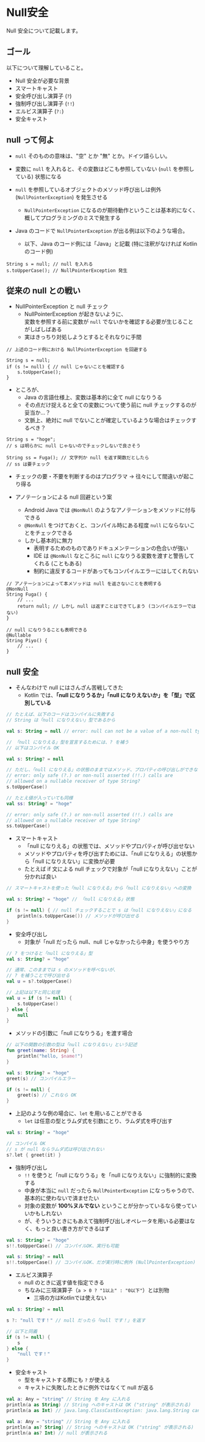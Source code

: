 # Null安全

Null 安全について記載します。

## ゴール

以下について理解していること。

* Null 安全が必要な背景
* スマートキャスト
* 安全呼び出し演算子 (`?`)
* 強制呼び出し演算子 (`!!`)
* エルビス演算子 (`?:`)
* 安全キャスト

## null って何よ

* `null` そのものの意味は、"空" とか "無" とか。ドイツ語らしい。
* 変数に `null` を入れると、その変数はどこも参照していない (`null` を参照している) 状態になる
* `null` を参照しているオブジェクトのメソッド呼び出しは例外 (`NullPointerException`) を発生させる
  * `NullPointerException` になるのが期待動作ということは基本的になく、概してプログラミングのミスで発生する

* Java のコードで `NullPointerException` が出る例は以下のような場合。
  * 以下、Java のコード例には「Java」と記載 (特に注釈がなければ Kotlin のコード例)

```java: Java
String s = null; // null を入れる
s.toUpperCase(); // NullPointerException 発生
```

## 従来の null との戦い

* NullPointerException と null チェック
  * NullPointerException が起きないように、  
  変数を参照する前に変数が `null` でないかを確認する必要が生じることがしばしばある
  * 実はきっちり対処しようとするとそれなりに手間

```java: Java
// 上述のコード例における NullPointerException を回避する

String s = null;
if (s != null) { // null じゃないことを確認する
    s.toUpperCase();
}
```

* ところが、
  * Java の言語仕様上、変数は基本的に全て null になりうる
  * その点だけ捉えると全ての変数について使う前に null チェックするのが妥当か…？
  * 文脈上、絶対に null でないことが確定しているような場合はチェックするべき？

```java: Java
String s = "hoge";
// s は明らかに null じゃないのでチェックしないで良さそう

String ss = Fuga(); // 文字列か null を返す関数だとしたら
// ss は要チェック
```

* チェックの要・不要を判断するのはプログラマ → 往々にして間違いが起こり得る

* アノテーションによる null 回避という案
  * Android Java では `@NonNull` のようなアノテーションをメソッドに付与できる
  * `@NonNull` をつけておくと、コンパイル時にある程度 `null` にならないことをチェックできる
  * しかし基本的に無力
    * 表明するためのものでありドキュメンテーションの色合いが強い
    * IDE は `@NonNull` なところに `null` になりうる変数を渡すと警告してくれる (こともある)
    * 制約に違反するコードがあってもコンパイルエラーにはしてくれない

```java: Java
// アノテーションによって本メソッドは null を返さないことを表明する
@NonNull
String Fuga() {
    // ...
    return null; // しかし null は返すことはできてしまう (コンパイルエラーではない)
}

// null になりうることも表明できる
@Nullable
String Piyo() {
    // ...
}
```

## null 安全

* そんなわけで null にはさんざん苦戦してきた
  * Kotlin では、**「null になりうるか」「null になりえないか」を「型」で区別している**

```kotlin
// たとえば、以下のコードはコンパイルに失敗する
// String は「null になりえない」型であるから

val s: String = null // error: null can not be a value of a non-null type String
```

```kotlin
// 「null になりえる」型を宣言するためには、? を補う
// 以下はコンパイル OK

val s: String? = null

// ただし、「null になりえる」の状態のままではメソッド、プロパティの呼び出しができない
// error: only safe (?.) or non-null asserted (!!.) calls are
// allowed on a nullable receiver of type String?
s.toUpperCase()

// たとえ値が入っていても同様
val ss: String? = "hoge"

// error: only safe (?.) or non-null asserted (!!.) calls are
// allowed on a nullable receiver of type String?
ss.toUpperCase() 
```

* スマートキャスト
  * 「null になりえる」の状態では、メソッドやプロパティが呼び出せない
  * メソッドやプロパティを呼び出すためには、「null になりえる」の状態から「null になりえない」に変換が必要
  * たとえば if 文による null チェックで対象が「null になりえない」ことが分かれば良い

```kotlin
// スマートキャストを使った「null になりえる」から「null になりえない」への変換

val s: String? = "hoge" // 「null になりえる」状態

if (s != null) { // null チェックすることで s は「null になりえない」になる
    println(s.toUpperCase()) // メソッドが呼び出せる
}
```

* 安全呼び出し
  * 対象が「null だったら null、null じゃなかったら中身」を使うやり方

```kotlin
// ? をつけると「null になりえる」型
val s: String? = "hoge"

// 通常、このままでは s のメソッドを呼べないが、
// ? を補うことで呼び出せる
val u = s?.toUpperCase()

// 上記は以下と同じ処理
val u = if (s != null) {
    s.toUpperCase()
} else {
    null
}
```

* メソッドの引数に「null になりうる」を渡す場合

```kotlin
// 以下の関数の引数の型は「null になりえない」という記述
fun greet(name: String) {
    println("hello, $name!")
}

val s: String? = "hoge"
greet(s) // コンパイルエラー

if (s != null) {
    greet(s) // これなら OK
}

```

* 上記のような例の場合に、`let` を用いることができる
  * `let` は任意の型とラムダ式を引数にとり、ラムダ式を呼び出す

```kotlin
val s: String? = "hoge"

// コンパイル OK
// s が null ならラムダ式は呼び出されない
s?.let { greet(it) }
```

* 強制呼び出し
  * `!!` を使うと「null になりうる」を「null になりえない」に強制的に変換する
  * 中身が本当に `null` だったら `NullPointerException` になっちゃうので、基本的に使わないで済ませたい
  * 対象の変数が **100%ヌルでない** ということが分かっているなら使っていいかもしれない
  * が、そういうときにもあえて強制呼び出しオペレータを用いる必要はなく、もっと良い書き方ができるはず

```kotlin
val s: String? = "hoge"
s!!.toUpperCase() // コンパイルOK、実行も可能
```

```kotlin
val s: String? = null
s!!.toUpperCase() // コンパイルOK、だが実行時に例外 (NullPointerException) を吐く
```

* エルビス演算子
  * null のときに返す値を指定できる
  * ちなみに三項演算子（`a > 0 ? "1以上" : "0以下"`）とは別物
    * 三項の方はKotlinでは使えない

```kotlin
val s: String? = null

s ?: "null です！" // null だったら「null です！」を返す

// 以下と同義
if (s != null) {
    s
} else {
    "null です！"
}
```

* 安全キャスト
  * 型をキャストする際にも `?` が使える
  * キャストに失敗したときに例外ではなくて null が返る

```kotlin
val a: Any = "string" // String を Any に入れる
println(a as String) // String へのキャストは OK ("string" が表示される)
println(a as Int) // java.lang.ClassCastException: java.lang.String cannot be cast to java.lang.Integer
```

```kotlin
val a: Any = "string" // String を Any に入れる
println(a as? String) // String へのキャストは OK ("string" が表示される)
println(a as? Int) // null が表示される
```
